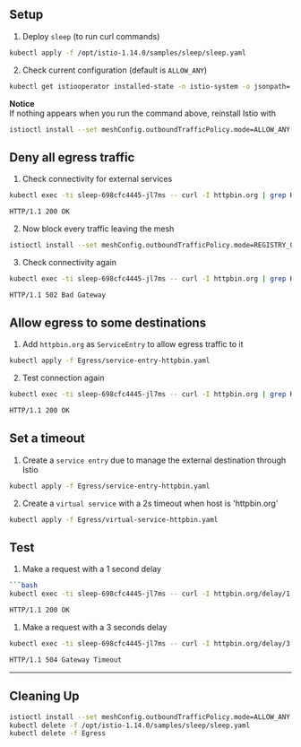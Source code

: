 
## Setup

1. Deploy `sleep` (to run curl commands)
```bash
kubectl apply -f /opt/istio-1.14.0/samples/sleep/sleep.yaml
```

2. Check current configuration (default is `ALLOW_ANY`)  
```bash
kubectl get istiooperator installed-state -n istio-system -o jsonpath='{.spec.meshConfig.outboundTrafficPolicy.mode}'
```

**Notice**  
If nothing appears when you run the command above, reinstall Istio with
```bash
istioctl install --set meshConfig.outboundTrafficPolicy.mode=ALLOW_ANY
```

## Deny all egress traffic
1. Check connectivity for external services
```bash
kubectl exec -ti sleep-698cfc4445-jl7ms -- curl -I httpbin.org | grep HTTP/

HTTP/1.1 200 OK
```

2. Now block every traffic leaving the mesh
```bash
istioctl install --set meshConfig.outboundTrafficPolicy.mode=REGISTRY_ONLY

```

3. Check connectivity again
```bash
kubectl exec -ti sleep-698cfc4445-jl7ms -- curl -I httpbin.org | grep HTTP/

HTTP/1.1 502 Bad Gateway
```

## Allow egress to some destinations
1. Add `httpbin.org` as `ServiceEntry` to allow egress traffic to it
```bash
kubectl apply -f Egress/service-entry-httpbin.yaml
```

2. Test connection again
```bash
kubectl exec -ti sleep-698cfc4445-jl7ms -- curl -I httpbin.org | grep HTTP/

HTTP/1.1 200 OK
```

## Set a timeout
1. Create a `service entry` due to manage the external destination through Istio
```bash
kubectl apply -f Egress/service-entry-httpbin.yaml
```

2. Create a `virtual service` with a 2s timeout when host is 'httpbin.org'
```bash
kubectl apply -f Egress/virtual-service-httpbin.yaml
```

## Test
1. Make a request with a 1 second delay
```bash
```bash
kubectl exec -ti sleep-698cfc4445-jl7ms -- curl -I httpbin.org/delay/1 | grep HTTP/

HTTP/1.1 200 OK
```

1. Make a request with a 3 seconds delay
```bash
kubectl exec -ti sleep-698cfc4445-jl7ms -- curl -I httpbin.org/delay/3 | grep HTTP/

HTTP/1.1 504 Gateway Timeout
```

------------
## Cleaning Up
```bash
istioctl install --set meshConfig.outboundTrafficPolicy.mode=ALLOW_ANY
kubectl delete -f /opt/istio-1.14.0/samples/sleep/sleep.yaml
kubectl delete -f Egress
```